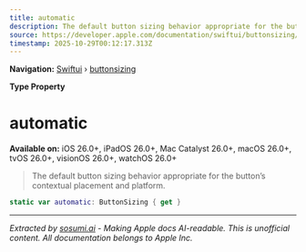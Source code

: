 ```yaml
---
title: automatic
description: The default button sizing behavior appropriate for the button’s contextual placement and platform.
source: https://developer.apple.com/documentation/swiftui/buttonsizing/automatic
timestamp: 2025-10-29T00:12:17.313Z
---
```


**Navigation:** [Swiftui](/documentation/swiftui) › [buttonsizing](/documentation/swiftui/buttonsizing)

**Type Property**

# automatic

**Available on:** iOS 26.0+, iPadOS 26.0+, Mac Catalyst 26.0+, macOS 26.0+, tvOS 26.0+, visionOS 26.0+, watchOS 26.0+

> The default button sizing behavior appropriate for the button’s contextual placement and platform.

```swift
static var automatic: ButtonSizing { get }
```

---

*Extracted by [sosumi.ai](https://sosumi.ai) - Making Apple docs AI-readable.*
*This is unofficial content. All documentation belongs to Apple Inc.*
